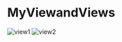 # MyViewandViews
![view1](https://user-images.githubusercontent.com/63888291/91629347-7c00b500-e9f2-11ea-9b50-713350a985b5.jpeg)
![view2](https://user-images.githubusercontent.com/63888291/91629349-7f943c00-e9f2-11ea-9503-7894d4503bf6.jpeg)
